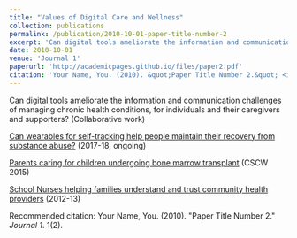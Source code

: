 ```yaml
---
title: "Values of Digital Care and Wellness"
collection: publications
permalink: /publication/2010-10-01-paper-title-number-2
excerpt: 'Can digital tools ameliorate the information and communication challenges of managing chronic health conditions, for individuals and their caregivers and supporters? '
date: 2010-10-01
venue: 'Journal 1'
paperurl: 'http://academicpages.github.io/files/paper2.pdf'
citation: 'Your Name, You. (2010). &quot;Paper Title Number 2.&quot; <i>Journal 1</i>. 1(2).'
---
```

Can digital tools ameliorate the information and communication challenges of managing chronic health conditions, for individuals and their caregivers and supporters? (Collaborative work)

[Can wearables for self-tracking help people maintain their recovery from substance abuse?](https://drive.google.com/file/d/15hHnhC_Ov3IapwLyBKQr0g5Hf-Bhx9r2/view?usp=sharing) (2017-18, ongoing)

[Parents caring for children undergoing bone marrow transplant](https://dl.acm.org/authorize?N42837) (CSCW 2015)

[School Nurses helping families understand and trust community health providers](http://di.ncl.ac.uk/empathy/files/2013/11/Jones_and_Kaziunas.pdf) (2012-13)


Recommended citation: Your Name, You. (2010). "Paper Title Number 2." <i>Journal 1</i>. 1(2).